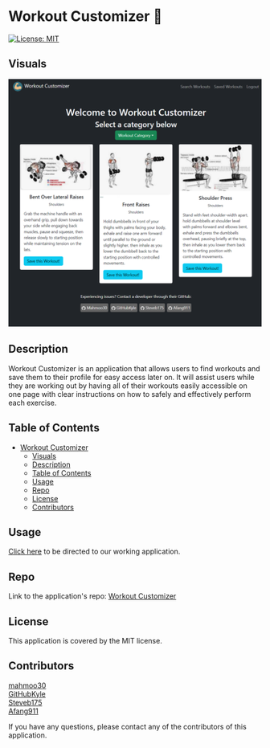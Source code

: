 # Workout Customizer :muscle:

[![License: MIT](https://img.shields.io/badge/License-MIT-yellow.svg)](https://opensource.org/licenses/MIT)

## Visuals
![Homepage](/client/public/images/example.png)

## Description
Workout Customizer is an application that allows users to find workouts and save them to their profile for easy access later on. It will assist users while they are working out by having all of their workouts easily accessible on one page with clear instructions on how to safely and effectively perform each exercise.

## Table of Contents
- [Workout Customizer](#workout-customizer)
  - [Visuals](#visuals)
  - [Description](#description)
  - [Table of Contents](#table-of-contents)
  - [Usage](#usage)
  - [Repo](#repo)
  - [License](#license)
  - [Contributors](#contributors)

## Usage
 [Click here](https://workout-customizer-1ca954ff9a9e.herokuapp.com/) to be directed to our working application.

## Repo
Link to the application's repo: [Workout Customizer](https://github.com/Steveb175/Workout-Customizer)

## License
This application is covered by the MIT license. 

## Contributors
[mahmoo30](https://github.com/mahmoo30)   
[GitHubKyle](https://github.com/githubkyle)  
[Steveb175](https://github.com/Steveb175)    
[Afang911](https://github.com/Afang911)    

If you have any questions, please contact any of the contributors of this application.
